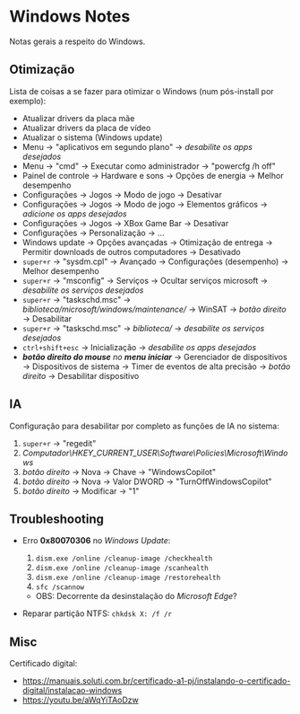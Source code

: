 # Windows Notes

Notas gerais a respeito do Windows.

## Otimização

Lista de coisas a se fazer para otimizar o Windows (num pós-install por exemplo):

- Atualizar drivers da placa mãe
- Atualizar drivers da placa de vídeo
- Atualizar o sistema (Windows update)
- Menu -> "aplicativos em segundo plano" -> _desabilite os apps desejados_
- Menu -> "cmd" -> Executar como administrador -> "powercfg /h off"
- Painel de controle -> Hardware e sons -> Opções de energia -> Melhor desempenho
- Configurações -> Jogos -> Modo de jogo -> Desativar
- Configurações -> Jogos -> Modo de jogo -> Elementos gráficos -> _adicione os apps desejados_
- Configurações -> Jogos -> XBox Game Bar -> Desativar
- Configurações -> Personalização -> ...
- Windows update -> Opções avançadas -> Otimização de entrega -> Permitir downloads de outros computadores -> Desativado
- `super+r` -> "sysdm.cpl" -> Avançado -> Configurações (desempenho) -> Melhor desempenho
- `super+r` -> "msconfig" -> Serviços -> Ocultar serviços microsoft -> _desabilite os serviços desejados_
- `super+r` -> "taskschd.msc" -> _biblioteca/microsoft/windows/maintenance/_ -> WinSAT -> _botão direito_ -> Desabilitar
- `super+r` -> "taskschd.msc" -> _biblioteca/_ -> _desabilite os serviços desejados_
- `ctrl+shift+esc` -> Inicialização -> _desabilite os apps desejados_
- _**botão direito do mouse** no **menu iniciar**_ -> Gerenciador de dispositivos -> Dispositivos de sistema -> Timer de eventos de alta precisão -> _botão direito_ -> Desabilitar dispositivo

## IA

Configuração para desabilitar por completo as funções de IA no sistema:

1. `super+r` -> "regedit"
1. _Computador\HKEY_CURRENT_USER\Software\Policies\Microsoft\Windows_
1. _botão direito_ -> Nova -> Chave -> "WindowsCopilot"
1. _botão direito_ -> Nova -> Valor DWORD -> "TurnOffWindowsCopilot"
1. _botão direito_ -> Modificar -> "1"

## Troubleshooting

- Erro **0x80070306** no _Windows Update_:
    1. `dism.exe /online /cleanup-image /checkhealth`
    1. `dism.exe /online /cleanup-image /scanhealth`
    1. `dism.exe /online /cleanup-image /restorehealth`
    1. `sfc /scannow`
    - OBS: Decorrente da desinstalação do _Microsoft Edge_?

- Reparar partição NTFS: `chkdsk X: /f /r`

## Misc

Certificado digital:

- <https://manuais.soluti.com.br/certificado-a1-pj/instalando-o-certificado-digital/instalacao-windows>
- <https://youtu.be/aWqYiTAoDzw>
